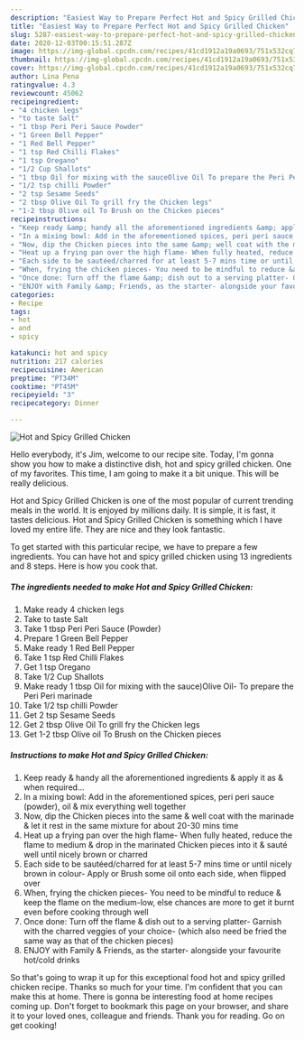 ```yaml
---
description: "Easiest Way to Prepare Perfect Hot and Spicy Grilled Chicken"
title: "Easiest Way to Prepare Perfect Hot and Spicy Grilled Chicken"
slug: 5287-easiest-way-to-prepare-perfect-hot-and-spicy-grilled-chicken
date: 2020-12-03T00:15:51.287Z
image: https://img-global.cpcdn.com/recipes/41cd1912a19a0693/751x532cq70/hot-and-spicy-grilled-chicken-recipe-main-photo.jpg
thumbnail: https://img-global.cpcdn.com/recipes/41cd1912a19a0693/751x532cq70/hot-and-spicy-grilled-chicken-recipe-main-photo.jpg
cover: https://img-global.cpcdn.com/recipes/41cd1912a19a0693/751x532cq70/hot-and-spicy-grilled-chicken-recipe-main-photo.jpg
author: Lina Pena
ratingvalue: 4.3
reviewcount: 45062
recipeingredient:
- "4 chicken legs"
- "to taste Salt"
- "1 tbsp Peri Peri Sauce Powder"
- "1 Green Bell Pepper"
- "1 Red Bell Pepper"
- "1 tsp Red Chilli Flakes"
- "1 tsp Oregano"
- "1/2 Cup Shallots"
- "1 tbsp Oil for mixing with the sauceOlive Oil To prepare the Peri Peri marinade"
- "1/2 tsp chilli Powder"
- "2 tsp Sesame Seeds"
- "2 tbsp Olive Oil To grill fry the Chicken legs"
- "1-2 tbsp Olive oil To Brush on the Chicken pieces"
recipeinstructions:
- "Keep ready &amp; handy all the aforementioned ingredients &amp; apply it as &amp; when required..."
- "In a mixing bowl: Add in the aforementioned spices, peri peri sauce (powder), oil &amp; mix everything well together"
- "Now, dip the Chicken pieces into the same &amp; well coat with the marinade &amp; let it rest in the same mixture for about 20-30 mins time"
- "Heat up a frying pan over the high flame- When fully heated, reduce the flame to medium &amp; drop in the marinated Chicken pieces into it &amp; sauté well until nicely brown or charred"
- "Each side to be sautéed/charred for at least 5-7 mins time or until nicely brown in colour- Apply or Brush some oil onto each side, when flipped over"
- "When, frying the chicken pieces- You need to be mindful to reduce &amp; keep the flame on the medium-low, else chances are more to get it burnt even before cooking through well"
- "Once done: Turn off the flame &amp; dish out to a serving platter- Garnish with the charred veggies of your choice- (which also need be fried the same way as that of the chicken pieces)"
- "ENJOY with Family &amp; Friends, as the starter- alongside your favourite hot/cold drinks"
categories:
- Recipe
tags:
- hot
- and
- spicy

katakunci: hot and spicy 
nutrition: 217 calories
recipecuisine: American
preptime: "PT34M"
cooktime: "PT45M"
recipeyield: "3"
recipecategory: Dinner

---
```



![Hot and Spicy Grilled Chicken](https://img-global.cpcdn.com/recipes/41cd1912a19a0693/751x532cq70/hot-and-spicy-grilled-chicken-recipe-main-photo.jpg)

Hello everybody, it's Jim, welcome to our recipe site. Today, I'm gonna show you how to make a distinctive dish, hot and spicy grilled chicken. One of my favorites. This time, I am going to make it a bit unique. This will be really delicious.

Hot and Spicy Grilled Chicken is one of the most popular of current trending meals in the world. It is enjoyed by millions daily. It is simple, it is fast, it tastes delicious. Hot and Spicy Grilled Chicken is something which I have loved my entire life. They are nice and they look fantastic.




To get started with this particular recipe, we have to prepare a few ingredients. You can have hot and spicy grilled chicken using 13 ingredients and 8 steps. Here is how you cook that.

<!--inarticleads1-->

##### The ingredients needed to make Hot and Spicy Grilled Chicken:

1. Make ready 4 chicken legs
1. Take to taste Salt
1. Take 1 tbsp Peri Peri Sauce (Powder)
1. Prepare 1 Green Bell Pepper
1. Make ready 1 Red Bell Pepper
1. Take 1 tsp Red Chilli Flakes
1. Get 1 tsp Oregano
1. Take 1/2 Cup Shallots
1. Make ready 1 tbsp Oil for mixing with the sauce)Olive Oil- To prepare the Peri Peri marinade
1. Take 1/2 tsp chilli Powder
1. Get 2 tsp Sesame Seeds
1. Get 2 tbsp Olive Oil To grill fry the Chicken legs
1. Get 1-2 tbsp Olive oil To Brush on the Chicken pieces




<!--inarticleads2-->

##### Instructions to make Hot and Spicy Grilled Chicken:

1. Keep ready &amp; handy all the aforementioned ingredients &amp; apply it as &amp; when required...
1. In a mixing bowl: Add in the aforementioned spices, peri peri sauce (powder), oil &amp; mix everything well together
1. Now, dip the Chicken pieces into the same &amp; well coat with the marinade &amp; let it rest in the same mixture for about 20-30 mins time
1. Heat up a frying pan over the high flame- When fully heated, reduce the flame to medium &amp; drop in the marinated Chicken pieces into it &amp; sauté well until nicely brown or charred
1. Each side to be sautéed/charred for at least 5-7 mins time or until nicely brown in colour- Apply or Brush some oil onto each side, when flipped over
1. When, frying the chicken pieces- You need to be mindful to reduce &amp; keep the flame on the medium-low, else chances are more to get it burnt even before cooking through well
1. Once done: Turn off the flame &amp; dish out to a serving platter- Garnish with the charred veggies of your choice- (which also need be fried the same way as that of the chicken pieces)
1. ENJOY with Family &amp; Friends, as the starter- alongside your favourite hot/cold drinks




So that's going to wrap it up for this exceptional food hot and spicy grilled chicken recipe. Thanks so much for your time. I'm confident that you can make this at home. There is gonna be interesting food at home recipes coming up. Don't forget to bookmark this page on your browser, and share it to your loved ones, colleague and friends. Thank you for reading. Go on get cooking!
